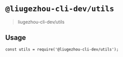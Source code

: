 # `@liugezhou-cli-dev/utils`

> liugezhou-cli-dev/utils

## Usage

```
const utils = require('@liugezhou-cli-dev/utils');

```
